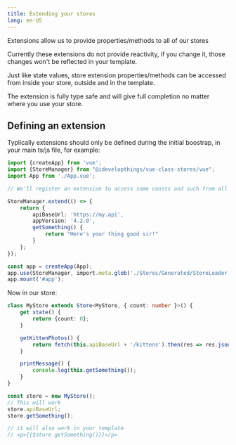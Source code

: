 ```yaml
---
title: Extending your stores
lang: en-US
---
```


Extensions allow us to provide properties/methods to all of our stores

Currently these extensions do not provide reactivity, if you change it, those changes won't be reflected in your
template.

Just like state values, store extension properties/methods can be accessed from inside your store, outside and in the
template.

The extension is fully type safe and will give full completion no matter where you use your store.

## Defining an extension

Typlically extensions should only be defined during the initial boostrap, in your main ts/js file, for example:

```typescript
import {createApp} from 'vue';
import {StoreManager} from "@idevelopthings/vue-class-stores/vue";
import App from './App.vue';

// We'll register an extension to access some consts and such from all our stores

StoreManager.extend(() => {
    return {
        apiBaseUrl: 'https://my.api',
        appVersion: '4.2.0',
        getSomething() {
            return "Here's your thing good sir!"
        }
    };
});

const app = createApp(App);
app.use(StoreManager, import.meta.glob('./Stores/Generated/StoreLoader.ts', {eager: true}));
app.mount('#app');
```

Now in our store:

```typescript
class MyStore extends Store<MyStore, { count: number }>() {
    get state() {
        return {count: 0};
    }

    getKittenPhotos() {
        return fetch(this.apiBaseUrl + '/kittens').then(res => res.json());
    }

    printMessage() {
        console.log(this.getSomething());
    }
}

const store = new MyStore();
// This will work
store.apiBaseUrl;
store.getSomething();

// it will also work in your template
// <p>{{$store.getSomething()}}</p>
```